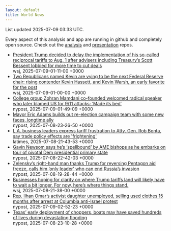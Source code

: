 ```yaml
---
layout: default
title: World News
---
```


<div markdown="0">
<div class="byline small text-muted">List updated <span class="datetime">2025-07-09 03:33 UTC</span>.</div>

<p>Every aspect of this analysis and app are running in github and completely open source. Check out the <a href="https://github.com/Castro-Media/Analysis">analysis</a> and <a href="https://github.com/Castro-Media/TopStoryReview.com">presentation</a> repos.</p>
<ul>
<li><a href='https://www.wsj.com/economy/trade/trump-tariffs-scott-bessent-trade-deals-cc76e43a'>President Trump decided to delay the implementation of his so-called reciprocal tariffs to Aug. 1 after advisers including Treasury&#8217;s Scott Bessent lobbied for more time to cut deals</a><div class='byline small text-muted'>wsj, <span class="datetime">2025-07-09-01-11-00 +0000</span></div></li>
<li><a href='https://www.wsj.com/economy/central-banking/trump-fed-chair-hassett-warsh-3373fe8e'>Two Republicans named Kevin are vying to be the next Federal Reserve chair: rising contender Kevin Hassett, and Kevin Warsh, an early favorite for the post</a><div class='byline small text-muted'>wsj, <span class="datetime">2025-07-09-01-00-00 +0000</span></div></li>
<li><a href='https://nypost.com/2025/07/08/us-news/college-group-zohran-mamdani-co-founded-welcomed-radical-speaker-who-blamed-us-for-9-11-attacks-made-its-bed/'>College group Zohran Mamdani co-founded welcomed radical speaker who later blamed US for 9/11 attacks: &#8216;Made its bed&#8217;</a><div class='byline small text-muted'>nypost, <span class="datetime">2025-07-09-01-49-09 +0000</span></div></li>
<li><a href='https://nypost.com/2025/07/08/us-news/mayor-eric-adams-builds-out-re-election-campaign-team-with-some-new-faces-longtime-ally/'>Mayor Eric Adams builds out re-election campaign team with some new faces, longtime ally</a><div class='byline small text-muted'>nypost, <span class="datetime">2025-07-08-23-26-50 +0000</span></div></li>
<li><a href='https://www.latimes.com/business/story/2025-07-08/la-business-leaders-frustration-tariffs-rob-bonta'>L.A. business leaders express tariff frustration to Atty. Gen. Rob Bonta, say trade policy effects are 'frightening'</a><div class='byline small text-muted'>latimes, <span class="datetime">2025-07-08-21-43-53 +0000</span></div></li>
<li><a href='https://nypost.com/2025/07/08/us-news/gavin-newsom-swings-through-south-carolina-where-democrats-will-play-pivotal-role-in-2028/'>Gavin Newsom says he&#8217;s &#8216;spellbound&#8217; by AME bishops as he embarks on tour of pivotal Dem presidential primary state</a><div class='byline small text-muted'>nypost, <span class="datetime">2025-07-08-22-42-03 +0000</span></div></li>
<li><a href='https://nypost.com/2025/07/08/us-news/zelenskys-right-hand-man-thanks-trump-for-reversing-pentagon-aid-freeze-calls-him-only-leader-who-can-end-russias-invasion/'>Zelensky&#8217;s right-hand man thanks Trump for reversing Pentagon aid freeze, calls him &#8216;only leader&#8217; who can end Russia&#8217;s invasion</a><div class='byline small text-muted'>nypost, <span class="datetime">2025-07-08-19-28-44 +0000</span></div></li>
<li><a href='https://www.wsj.com/economy/trade/trump-tariffs-countries-goods-explained-b9878e1a'>Businesses hoping for clarity on where Trump tariffs land will likely have to wait a bit longer. For now, here&#8217;s where things stand.</a><div class='byline small text-muted'>wsj, <span class="datetime">2025-07-08-21-38-00 +0000</span></div></li>
<li><a href='https://nypost.com/2025/07/08/us-news/rep-ilhan-omars-activist-daughter-unemployed-selling-used-clothes-15-months-after-arrest-at-columbia-anti-israel-protest/'>Rep. Ilhan Omar&#8217;s activist daughter unemployed, selling used clothes 15 months after arrest at Columbia anti-Israel protest</a><div class='byline small text-muted'>nypost, <span class="datetime">2025-07-09-02-52-23 +0000</span></div></li>
<li><a href='https://nypost.com/2025/07/08/us-news/texas-early-deployment-of-choppers-boats-may-have-saved-hundreds-of-lives-during-devastating-flooding/'>Texas&#8217; early deployment of choppers, boats may have saved hundreds of lives during devastating flooding</a><div class='byline small text-muted'>nypost, <span class="datetime">2025-07-08-23-10-28 +0000</span></div></li>
</ul>
</div>
